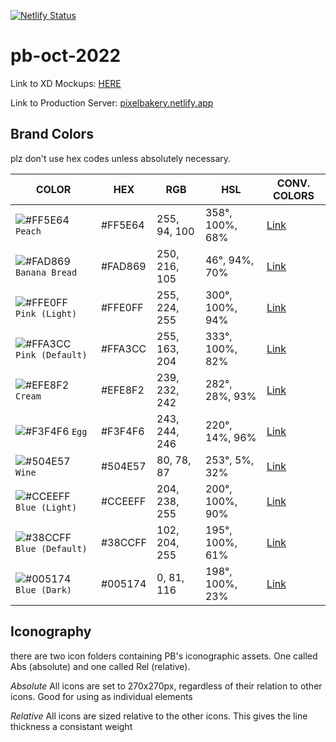 [![Netlify Status](https://api.netlify.com/api/v1/badges/2f45400a-22ec-4fbf-a0e3-69be82b7aa1b/deploy-status)](https://app.netlify.com/sites/pixelbakery/deploys)

# pb-oct-2022

Link to XD Mockups: [HERE](https://xd.adobe.com/view/a95dc4ca-cea6-4af3-be90-78a0cef0a1dd-fc0e/)

Link to Production Server: [pixelbakery.netlify.app](https://pixelbakery.netlify.app)

## Brand Colors

plz don't use hex codes unless absolutely necessary.

| COLOR                                                                            | HEX     | RGB           | HSL             | CONV. COLORS                                               |
| -------------------------------------------------------------------------------- | ------- | ------------- | --------------- | ---------------------------------------------------------- |
| ![#FF5E64](https://via.placeholder.com/15/FF5E64/000000?text=+) `Peach`          | #FF5E64 | 255, 94, 100  | 358°, 100%, 68% | [Link](https://convertingcolors.com/hex-color-ED6969.html) |
| ![#FAD869](https://via.placeholder.com/15/FAD869/000000?text=+) `Banana Bread`   | #FAD869 | 250, 216, 105 | 46°, 94%, 70%   | [Link](https://convertingcolors.com/hex-color-F5D77A.html) |
| ![#FFE0FF](https://via.placeholder.com/15/FFE0FF/000000?text=+) `Pink (Light)`   | #FFE0FF | 255, 224, 255 | 300°, 100%, 94% | [Link](https://convertingcolors.com/hex-color-FFE0FF.html) |
| ![#FFA3CC](https://via.placeholder.com/15/FFA3CC/000000?text=+) `Pink (Default)` | #FFA3CC | 255, 163, 204 | 333°, 100%, 82% | [Link](https://convertingcolors.com/hex-color-F2A8CA.html) |
| ![#EFE8F2](https://via.placeholder.com/15/EFE8F2/000000?text=+) `Cream`          | #EFE8F2 | 239, 232, 242 | 282°, 28%, 93%  | [Link](https://convertingcolors.com/hex-color-EFE8F2.html) |
| ![#F3F4F6](https://via.placeholder.com/15/F3F4F6/000000?text=+) `Egg`            | #F3F4F6 | 243, 244, 246 | 220°, 14%, 96%  | [Link](https://convertingcolors.com/hex-color-F3F4F6.html) |
| ![#504E57](https://via.placeholder.com/15/504E57/000000?text=+) `Wine`           | #504E57 | 80, 78, 87    | 253°, 5%, 32%   | [Link](https://convertingcolors.com/hex-color-504E57.html) |
| ![#CCEEFF](https://via.placeholder.com/15/CCEEFF/000000?text=+) `Blue (Light)`   | #CCEEFF | 204, 238, 255 | 200°, 100%, 90% | [Link](https://convertingcolors.com/hex-color-CCEEFF.html) |
| ![#38CCFF](https://via.placeholder.com/15/38CCFF/000000?text=+) `Blue (Default)` | #38CCFF | 102, 204, 255 | 195°, 100%, 61% | [Link](https://convertingcolors.com/hex-color-66CCFF.html) |
| ![#005174](https://via.placeholder.com/15/005174/000000?text=+) `Blue (Dark)`    | #005174 | 0, 81, 116    | 198°, 100%, 23% | [Link](https://convertingcolors.com/hex-color-045171.html) |

## Iconography

there are two icon folders containing PB's iconographic assets. One called Abs (absolute) and one called Rel (relative).

_Absolute_
All icons are set to 270x270px, regardless of their relation to other icons. Good for using as individual elements

_Relative_
All icons are sized relative to the other icons. This gives the line thickness a consistant weight
